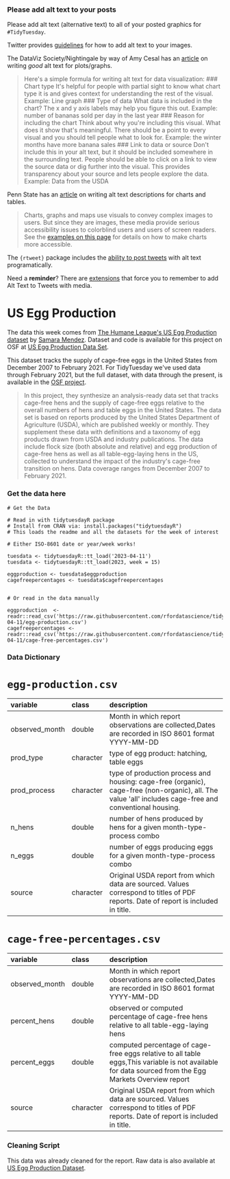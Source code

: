 ### Please add alt text to your posts

Please add alt text (alternative text) to all of your posted graphics
for `#TidyTuesday`.

Twitter provides
[guidelines](https://help.twitter.com/en/using-twitter/picture-descriptions)
for how to add alt text to your images.

The DataViz Society/Nightingale by way of Amy Cesal has an
[article](https://medium.com/nightingale/writing-alt-text-for-data-visualization-2a218ef43f81)
on writing *good* alt text for plots/graphs.

> Here's a simple formula for writing alt text for data visualization:
> \### Chart type It's helpful for people with partial sight to know
> what chart type it is and gives context for understanding the rest of
> the visual. Example: Line graph \### Type of data What data is
> included in the chart? The x and y axis labels may help you figure
> this out. Example: number of bananas sold per day in the last year
> \### Reason for including the chart Think about why you're including
> this visual. What does it show that's meaningful. There should be a
> point to every visual and you should tell people what to look for.
> Example: the winter months have more banana sales \### Link to data or
> source Don't include this in your alt text, but it should be included
> somewhere in the surrounding text. People should be able to click on a
> link to view the source data or dig further into the visual. This
> provides transparency about your source and lets people explore the
> data. Example: Data from the USDA

Penn State has an
[article](https://accessibility.psu.edu/images/charts/) on writing alt
text descriptions for charts and tables.

> Charts, graphs and maps use visuals to convey complex images to users.
> But since they are images, these media provide serious accessibility
> issues to colorblind users and users of screen readers. See the
> [examples on this page](https://accessibility.psu.edu/images/charts/)
> for details on how to make charts more accessible.

The `{rtweet}` package includes the [ability to post
tweets](https://docs.ropensci.org/rtweet/reference/post_tweet.html) with
alt text programatically.

Need a **reminder**? There are
[extensions](https://chrome.google.com/webstore/detail/twitter-required-alt-text/fpjlpckbikddocimpfcgaldjghimjiik/related)
that force you to remember to add Alt Text to Tweets with media.

# US Egg Production

The data this week comes from [The Humane League's US Egg Production
dataset](https://thehumaneleague.org/article/E008R01-us-egg-production-data)
by [Samara Mendez](https://samaramendez.github.io/). Dataset and code is available for this project on OSF at [US Egg Production Data Set](https://osf.io/z2gxn/).

This dataset tracks the supply of cage-free eggs in the United States from December 2007 to February 2021. For TidyTuesday we've used data through February 2021, but the full dataset, with data through the present, is available in the [OSF project](https://osf.io/z2gxn/). 


> In this project, they synthesize an analysis-ready data set that
> tracks cage-free hens and the supply of cage-free eggs relative to the
> overall numbers of hens and table eggs in the United States. The data
> set is based on reports produced by the United States Department of
> Agriculture (USDA), which are published weekly or monthly. They
> supplement these data with definitions and a taxonomy of egg products
> drawn from USDA and industry publications. The data include flock size
> (both absolute and relative) and egg production of cage-free hens as
> well as all table-egg-laying hens in the US, collected to understand
> the impact of the industry's cage-free transition on hens. Data
> coverage ranges from December 2007 to February 2021.


### Get the data here

```{r}
# Get the Data

# Read in with tidytuesdayR package 
# Install from CRAN via: install.packages("tidytuesdayR")
# This loads the readme and all the datasets for the week of interest

# Either ISO-8601 date or year/week works!

tuesdata <- tidytuesdayR::tt_load('2023-04-11')
tuesdata <- tidytuesdayR::tt_load(2023, week = 15)

eggproduction <- tuesdata$eggproduction
cagefreepercentages <- tuesdata$cagefreepercentages


# Or read in the data manually

eggproduction  <- readr::read_csv('https://raw.githubusercontent.com/rfordatascience/tidytuesday/master/data/2023/2023-04-11/egg-production.csv')
cagefreepercentages <- readr::read_csv('https://raw.githubusercontent.com/rfordatascience/tidytuesday/master/data/2023/2023-04-11/cage-free-percentages.csv')

```

### Data Dictionary

# `egg-production.csv`

|variable       |class     |description    |
|:--------------|:---------|:--------------|
|observed_month |double    |Month in which report observations are collected,Dates are recorded in ISO 8601 format YYYY-MM-DD |
|prod_type      |character |type of egg product: hatching, table eggs      |
|prod_process   |character |type of production process and housing: cage-free (organic), cage-free (non-organic), all. The value 'all' includes cage-free and conventional housing.   |
|n_hens         |double    |number of hens produced by hens for a given month-type-process combo   |
|n_eggs         |double    |number of eggs producing eggs for a given month-type-process combo     |
|source         |character |Original USDA report from which data are sourced. Values correspond to titles of PDF reports. Date of report is included in title.   |


# `cage-free-percentages.csv`

|variable       |class     |description    |
|:--------------|:---------|:--------------|
|observed_month |double    |Month in which report observations are collected,Dates are recorded in ISO 8601 format YYYY-MM-DD |
|percent_hens   |double    |observed or computed percentage of cage-free hens relative to all table-egg-laying hens  |
|percent_eggs   |double    |computed percentage of cage-free eggs relative to all table eggs,This variable is not available for data sourced from the Egg Markets Overview report |
|source         |character |Original USDA report from which data are sourced. Values correspond to titles of PDF reports. Date of report is included in title.  |


### Cleaning Script

This data was already cleaned for the report. Raw data is also available at [US Egg Production Dataset](https://osf.io/z2gxn/).
